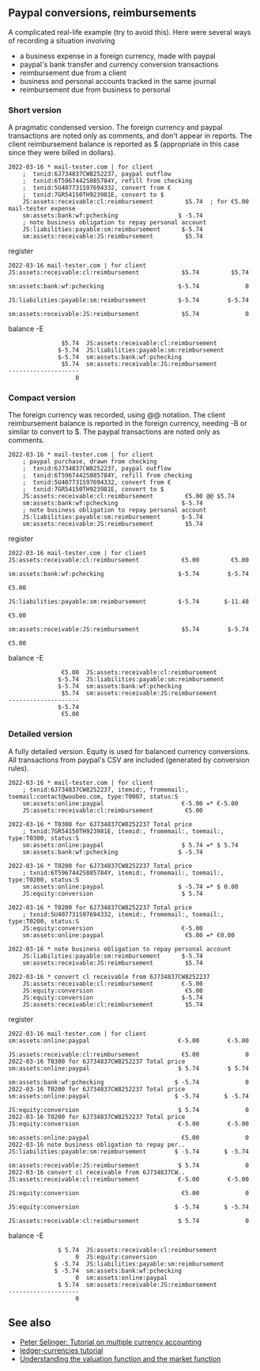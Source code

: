 ## Paypal conversions, reimbursements

A complicated real-life example (try to avoid this). 
Here were several ways of recording a situation involving

- a business expense in a foreign currency, made with paypal
- paypal's bank transfer and currency conversion transactions
- reimbursement due from a client
- business and personal accounts tracked in the same journal
- reimbursement due from business to personal

### Short version

A pragmatic condensed version.
The foreign currency and paypal transactions are noted only as comments, and don't appear in reports.
The client reimbursement balance is reported as $ (appropriate in this case since they were billed in dollars).

```journal
2022-03-16 * mail-tester.com | for client
    ;  txnid:6J734837CW8252237, paypal outflow
    ;  txnid:6T5967442S085784Y, refill from checking
    ;  txnid:5U407731S97694332, convert from €
    ;  txnid:7GR54150TH923981E, convert to $
    JS:assets:receivable:cl:reimbursement         $5.74  ; for €5.00 mail-tester expense
    sm:assets:bank:wf:pchecking                 $ -5.74
    ; note business obligation to repay personal account
    JS:liabilities:payable:sm:reimbursement      $-5.74
    sm:assets:receivable:JS:reimbursement         $5.74
```

register
```
2022-03-16 mail-tester.com | for client             JS:assets:receivable:cl:reimbursement            $5.74         $5.74
                                                    sm:assets:bank:wf:pchecking                     $-5.74             0
                                                    JS:liabilities:payable:sm:reimbursement         $-5.74        $-5.74
                                                    sm:assets:receivable:JS:reimbursement            $5.74             0
```

balance -E
```
               $5.74  JS:assets:receivable:cl:reimbursement
              $-5.74  JS:liabilities:payable:sm:reimbursement
              $-5.74  sm:assets:bank:wf:pchecking
               $5.74  sm:assets:receivable:JS:reimbursement
--------------------
                   0  
```

### Compact version

The foreign currency was recorded, using @@ notation.
The client reimbursement balance is reported in the foreign currency, needing -B or similar to convert to $.
The paypal transactions are noted only as comments.

```journal
2022-03-16 * mail-tester.com | for client
    ; paypal purchase, drawn from checking
    ;  txnid:6J734837CW8252237, paypal outflow
    ;  txnid:6T5967442S085784Y, refill from checking
    ;  txnid:5U407731S97694332, convert from €
    ;  txnid:7GR54150TH923981E, convert to $
    JS:assets:receivable:cl:reimbursement         €5.00 @@ $5.74
    sm:assets:bank:wf:pchecking                  $-5.74
    ; note business obligation to repay personal account
    JS:liabilities:payable:sm:reimbursement      $-5.74
    sm:assets:receivable:JS:reimbursement         $5.74
```

register
```
2022-03-16 mail-tester.com | for client             JS:assets:receivable:cl:reimbursement            €5.00         €5.00
                                                    sm:assets:bank:wf:pchecking                     $-5.74        $-5.74
                                                                                                                   €5.00
                                                    JS:liabilities:payable:sm:reimbursement         $-5.74       $-11.48
                                                                                                                   €5.00
                                                    sm:assets:receivable:JS:reimbursement            $5.74        $-5.74
                                                                                                                   €5.00
```

balance -E
```
               €5.00  JS:assets:receivable:cl:reimbursement
              $-5.74  JS:liabilities:payable:sm:reimbursement
              $-5.74  sm:assets:bank:wf:pchecking
               $5.74  sm:assets:receivable:JS:reimbursement
--------------------
              $-5.74
               €5.00  
```
    

### Detailed version

A fully detailed version.
Equity is used for balanced currency conversions.
All transactions from paypal's CSV are included (generated by conversion rules).

```journal
2022-03-16 * mail-tester.com | for client
    ; txnid:6J734837CW8252237, itemid:, fromemail:, toemail:contact@woobeo.com, type:T0007, status:S
    sm:assets:online:paypal                      €-5.00 =* €-5.00
    JS:assets:receivable:cl:reimbursement         €5.00

2022-03-16 * T0300 for 6J734837CW8252237 Total price
    ; txnid:7GR54150TH923981E, itemid:, fromemail:, toemail:, type:T0300, status:S
    sm:assets:online:paypal                      $ 5.74 =* $ 5.74
    sm:assets:bank:wf:pchecking                 $ -5.74

2022-03-16 * T0200 for 6J734837CW8252237 Total price
    ; txnid:6T5967442S085784Y, itemid:, fromemail:, toemail:, type:T0200, status:S
    sm:assets:online:paypal                     $ -5.74 =* $ 0.00
    JS:equity:conversion                         $ 5.74

2022-03-16 * T0200 for 6J734837CW8252237 Total price
    ; txnid:5U407731S97694332, itemid:, fromemail:, toemail:, type:T0200, status:S
    JS:equity:conversion                         €-5.00
    sm:assets:online:paypal                       €5.00 =* €0.00

2022-03-16 * note business obligation to repay personal account
    JS:liabilities:payable:sm:reimbursement      $-5.74
    sm:assets:receivable:JS:reimbursement         $5.74

2022-03-16 * convert cl receivable from 6J734837CW8252237
    JS:assets:receivable:cl:reimbursement        €-5.00
    JS:equity:conversion                          €5.00
    JS:equity:conversion                         $-5.74
    JS:assets:receivable:cl:reimbursement         $5.74
```

register
```
2022-03-16 mail-tester.com | for client             sm:assets:online:paypal                         €-5.00        €-5.00
                                                    JS:assets:receivable:cl:reimbursement            €5.00             0
2022-03-16 T0300 for 6J734837CW8252237 Total price  sm:assets:online:paypal                         $ 5.74        $ 5.74
                                                    sm:assets:bank:wf:pchecking                    $ -5.74             0
2022-03-16 T0200 for 6J734837CW8252237 Total price  sm:assets:online:paypal                        $ -5.74       $ -5.74
                                                    JS:equity:conversion                            $ 5.74             0
2022-03-16 T0200 for 6J734837CW8252237 Total price  JS:equity:conversion                            €-5.00        €-5.00
                                                    sm:assets:online:paypal                          €5.00             0
2022-03-16 note business obligation to repay per..  JS:liabilities:payable:sm:reimbursement        $ -5.74       $ -5.74
                                                    sm:assets:receivable:JS:reimbursement           $ 5.74             0
2022-03-16 convert cl receivable from 6J734837CW..  JS:assets:receivable:cl:reimbursement           €-5.00        €-5.00
                                                    JS:equity:conversion                             €5.00             0
                                                    JS:equity:conversion                           $ -5.74       $ -5.74
                                                    JS:assets:receivable:cl:reimbursement           $ 5.74             0
```

balance -E
```
              $ 5.74  JS:assets:receivable:cl:reimbursement
                   0  JS:equity:conversion
             $ -5.74  JS:liabilities:payable:sm:reimbursement
             $ -5.74  sm:assets:bank:wf:pchecking
                   0  sm:assets:online:paypal
              $ 5.74  sm:assets:receivable:JS:reimbursement
--------------------
                   0  
```

## See also

- [Peter Selinger: Tutorial on multiple currency accounting](http://www.mscs.dal.ca/~selinger/accounting/tutorial.html)
- [ledger-currencies tutorial](https://github.com/mikekchar/ledger-currencies)
- [Understanding the valuation function and the market function](https://groups.google.com/d/msg/ledger-cli/dc6F-HvZOyE/5IuoxzMOBwAJ)
